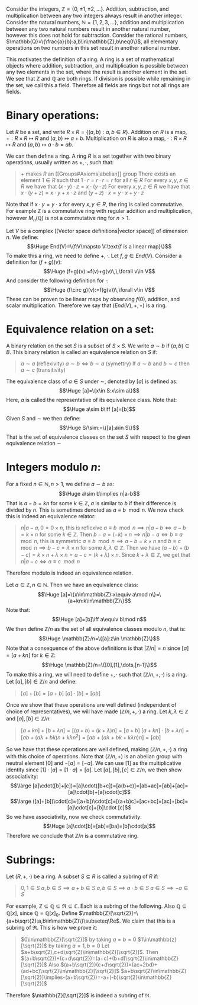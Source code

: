 Consider the integers, $\mathbb{Z}=\{0,\pm1,\pm2,...\}$. Addition, subtraction, and multiplication between any two integers always result in another integer. Consider the natural numbers, $\mathbb{N}=\{1,2,3,\dots\}$, addition and multiplication between any two natural numbers result in another natural number, however this does not hold for subtraction. Consider the rational numbers, $\mathbb{Q}=\{\frac{a}{b}:a,b\in\mathbb{Z},b\neq0\}$, all elementary operations on two numbers in this set result in another rational number.

This motivates the definition of a ring. A ring is a set of mathematical objects where addition, subtraction, and multiplication is possible between any two elements in the set, where the result is another element in the set. We see that $\mathbb{Z}$ and $\mathbb{Q}$ are both rings. If division is possible while remaining in the set, we call this a field. Therefore all fields are rings but not all rings are fields.

# Binary operations:

Let $R$ be a set, and write $R\times R=\{(a,b):a,b\in R\}$. Addition on $R$ is a map, $+:R\times R\mapsto R$ and $(a,b)\mapsto a+b$. Multiplication on $R$ is also a map, $\cdot:R\times R\mapsto R$ and $(a,b)\mapsto a\cdot b=ab$.

We can then define a ring. A ring $R$ is a set together with two binary operations, usually written as $+,\cdot$, such that:
> $+$ makes $R$ an [[Groups#Axioms|abelian]] group
> There exists an element $1\in R$ such that $1\cdot r=r\cdot r=r$ for all $r\in R$
> For every $x,y,z\in R$ we have that $(x\cdot y)\cdot z=x\cdot(y\cdot z)$
> For every $x,y,z\in R$ we have that $x\cdot(y+z)=x\cdot y+x\cdot z$ and $(y+z)\cdot x=y\cdot x+y\cdot z$

Note that if $x\cdot y=y\cdot x$ for every $x,y\in R$, the ring is called commutative. For example $\mathbb{Z}$ is a commutative ring with regular addition and multiplication, however $M_n(\mathbb{Q})$ is not a commutative ring for $n>1$. 

Let $V$ be a complex [[Vector space definitions|vector space]] of dimension $n$. We define:$$\Huge End(V)=\{f:V\mapsto V:\text{f is a linear map}\}$$ To make this a ring, we need to define $+,\cdot$. Let $f,g\in End(V)$. Consider a definition for $(f+g)(v)$:$$\Huge (f+g)(v):=f(v)+g(v)\,\,\forall v\in V$$And consider the following definition for $\cdot$:$$\Huge (f\circ g)(v):=f(g(v))\,\forall v\in V$$These can be proven to be linear maps by observing $f(0)$, addition, and scalar multiplication. Therefore we say that $(End(V),+,\circ)$ is a ring.

# Equivalence relation on a set:

A binary relation on the set $S$ is a subset of $S\times S$. We write $a\sim b$ if $(a,b)\in B$. This binary relation is called an equivalence relation on $S$ if:
> $a\sim a$ (reflexivity)
> $a\sim b\iff b\sim a$ (symettry)
> If $a\sim b$ and $b\sim c$ then $a\sim c$ (transitivity)

The equivalence class of $a\in S$ under $\sim$, denoted by $[a]$ is defined as:$$\Huge [a]=\{x\in S:x\sim a\}$$Here, $a$ is called the representative of its equivalence class. Note that:$$\Huge a\sim b\iff [a]=[b]$$Given $S$ and $\sim$ we then define:$$\Huge S/\sim:=\{[a]:a\in S\}$$That is the set of equivalence classes on the set $S$ with respect to the given equivalence relation $\sim$

# Integers modulo $n$:

For a fixed $n\in\mathbb{N},n>1$, we define $a\sim b$ as:$$\Huge a\sim b\implies n|a-b$$That is $a-b=kn$ for some $k\in\mathbb{Z}$, $a$ is similar to $b$ if their difference is divided by $n$. This is sometimes denoted as $a\equiv b\mod n$. We now check this is indeed an equivalence relator:
> $n|a-a, 0=0\times n$, this is reflexive
> $a\equiv b\mod n\implies n|a-b\iff a-b=k\times n$ for some $k\in\mathbb{Z}$. Then $b-a=(-k)\times n\implies n|b-a\iff b\equiv a\mod n$, this is symmetric
> $a\equiv b\mod n\implies a-b=k\times n$ and $b\equiv c\mod n\implies b-c=\lambda\times n$ for some $k,\lambda\in\mathbb{Z}$. Then we have $(a-b)+(b-c)=k\times n+\lambda\times n=a-c=(k+\lambda)\times n$. Since $k+\lambda\in\mathbb{Z}$, we get that $n|a-c\iff a\equiv c\mod n$

Therefore modulo is indeed an equivalence relation.

Let $a\in\mathbb{Z},n\in\mathbb{N}$. Then we have an equivalence class:$$\Huge [a]=\{x\in\mathbb{Z}:x\equiv a\mod n\}=\{a+kn:k\in\mathbb{Z}\}$$Note that:$$\Huge [a]=[b]\iff a\equiv b\mod n$$We then define $\mathbb{Z}/n$ as the set of all equivalence classes modulo $n$, that is:$$\Huge \mathbb{Z}/n=\{[a]:z\in \mathbb{Z}\}$$Note that a consequence of the above definitions is that $|\mathbb{Z}/n|=n$ since $[a]=[a+kn]$ for $k\in\mathbb{Z}$:$$\Huge \mathbb{Z}/n=\{[0],[1],\dots,[n-1]\}$$To make this a ring, we will need to define $+,\cdot$ such that $(\mathbb{Z}/n,+,\cdot)$ is a ring. Let $[a],[b]\in\mathbb{Z}/n$ and define:
>$[a]+[b]=[a+b]$
>$[a]\cdot[b]=[ab]$

Once we show that these operations are well defined (independent of choice of representatives), we will have made $(\mathbb{Z}/n,+,\cdot)$ a ring. Let $k,\lambda\in\mathbb{Z}$ and $[a],[b]\in\mathbb{Z}/n$:
> $[a+kn]+[b+\lambda n]=[(a+b)+(k+\lambda)n]=[a+b]$
> $[a+kn]\cdot[b+\lambda n]=[ab+(a\lambda+bk)n+k\lambda n^2]=[ab+(a\lambda+bk+k\lambda n)n]=[ab]$

So we have that these operations are well defined, making $(\mathbb{Z}/n,+,\cdot)$ a ring with this choice of operations. Note that $(\mathbb{Z}/n,+)$ is an abelian group with neutral element $[0]$ and $-[a]=[-a]$. We can use $[1]$ as the multiplicative identity since $[1]\cdot[a]=[1\cdot a]=[a]$. Let $[a],[b],[c]\in\mathbb{Z}/n$, we then show associativity:$$\large [a]\cdot([b]+[c])=[a]\cdot([b+c])=[a(b+c)]=[ab+ac]=[ab]+[ac]=[a]\cdot[b]+[a]\cdot[c]$$$$\large ([a]+[b])\cdot[c]=([a+b])\cdot[c]=[(a+b)c]=[ac+bc]=[ac]+[bc]=[a]\cdot[c]+[b]\cdot [c]$$So we have associativity, now we check commutativity:
$$\Huge [a]\cdot[b]=[ab]=[ba]=[b]\cdot[a]$$Therefore we conclude that $\mathbb{Z}/n$ is a commutative ring.

# Subrings:

Let $(R,+,\cdot)$ be a ring. A subset $S\subseteq R$ is called a subring of $R$ if:
> $0,1\in S$
> $a,b\in S\implies a+b\in S$
> $a,b\in S\implies a\cdot b\in S$
> $a\in S\implies -a\in S$

For example, $\mathbb{Z}\subseteq\mathbb{Q}\subseteq\Re\subseteq\mathbb{C}$. Each is a subring of the following. Also $\mathbb{Q}\subseteq\mathbb{Q}[x]$, since $\mathbb{Q}=\mathbb{Q}[x]_0$. Define $\mathbb{Z}[\sqrt{2}]=\{a+b\sqrt{2}:a,b\in\mathbb{Z}\}\subseteq\Re$. We claim that this is a subring of $\Re$. This is how we prove it:
>$0\in\mathbb{Z}[\sqrt{2}]$ by taking $a=b=0$
>$1\in\mathbb{z}[\sqrt{2}]$ by taking $a=1,b=0$
>Let $a+b\sqrt{2},c+d\sqrt{2}\in\mathbb{Z}[\sqrt{2}]$. Then $(a+b\sqrt{2})+(c+d\sqrt{2})=(a+c)+(b+d)\sqrt{2}\in\mathbb{Z}[\sqrt{2}]$
>Also $(a+b\sqrt{2})(c+d\sqrt{2})=(ac+2bd)+(ad+bc)\sqrt{2}\in\mathbb{Z}[\sqrt{2}]$
>$a+b\sqrt{2}\in\mathbb{Z}[\sqrt{2}]\implies-(a+b\sqrt{2})=-a+(-b)\sqrt{2}\in\mathbb{Z}[\sqrt{2}]$

Therefore $\mathbb{Z}[\sqrt{2}]$ is indeed a subring of $\Re$.


